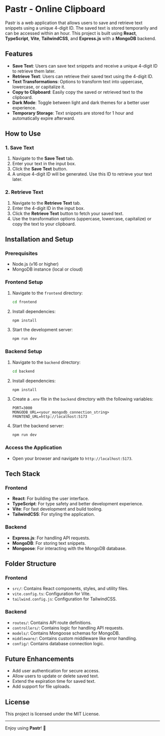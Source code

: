 # Pastr - Online Clipboard

Pastr is a web application that allows users to save and retrieve text snippets using a unique 4-digit ID. The saved text is stored temporarily and can be accessed within an hour. This project is built using **React**, **TypeScript**, **Vite**, **TailwindCSS**, and **Express.js** with a **MongoDB** backend.

## Features

- **Save Text**: Users can save text snippets and receive a unique 4-digit ID to retrieve them later.
- **Retrieve Text**: Users can retrieve their saved text using the 4-digit ID.
- **Text Transformations**: Options to transform text into uppercase, lowercase, or capitalize it.
- **Copy to Clipboard**: Easily copy the saved or retrieved text to the clipboard.
- **Dark Mode**: Toggle between light and dark themes for a better user experience.
- **Temporary Storage**: Text snippets are stored for 1 hour and automatically expire afterward.

## How to Use

### 1. Save Text
1. Navigate to the **Save Text** tab.
2. Enter your text in the input box.
3. Click the **Save Text** button.
4. A unique 4-digit ID will be generated. Use this ID to retrieve your text later.

### 2. Retrieve Text
1. Navigate to the **Retrieve Text** tab.
2. Enter the 4-digit ID in the input box.
3. Click the **Retrieve Text** button to fetch your saved text.
4. Use the transformation options (uppercase, lowercase, capitalize) or copy the text to your clipboard.

## Installation and Setup

### Prerequisites
- Node.js (v16 or higher)
- MongoDB instance (local or cloud)

### Frontend Setup
1. Navigate to the `frontend` directory:
   ```bash
   cd frontend
   ```
2. Install dependencies:
   ```bash
   npm install
   ```
3. Start the development server:
   ```bash
   npm run dev
   ```

### Backend Setup
1. Navigate to the `backend` directory:
   ```bash
   cd backend
   ```
2. Install dependencies:
   ```bash
   npm install
   ```
3. Create a `.env` file in the `backend` directory with the following variables:
   ```env
   PORT=3000
   MONGODB_URL=<your_mongodb_connection_string>
   FRONTEND_URL=http://localhost:5173
   ```
4. Start the backend server:
   ```bash
   npm run dev
   ```

### Access the Application
- Open your browser and navigate to `http://localhost:5173`.

## Tech Stack

### Frontend
- **React**: For building the user interface.
- **TypeScript**: For type safety and better development experience.
- **Vite**: For fast development and build tooling.
- **TailwindCSS**: For styling the application.

### Backend
- **Express.js**: For handling API requests.
- **MongoDB**: For storing text snippets.
- **Mongoose**: For interacting with the MongoDB database.

## Folder Structure

### Frontend
- `src/`: Contains React components, styles, and utility files.
- `vite.config.ts`: Configuration for Vite.
- `tailwind.config.js`: Configuration for TailwindCSS.

### Backend
- `routes/`: Contains API route definitions.
- `controllers/`: Contains logic for handling API requests.
- `models/`: Contains Mongoose schemas for MongoDB.
- `middleware/`: Contains custom middleware like error handling.
- `config/`: Contains database connection logic.

## Future Enhancements
- Add user authentication for secure access.
- Allow users to update or delete saved text.
- Extend the expiration time for saved text.
- Add support for file uploads.

## License
This project is licensed under the MIT License.

---

Enjoy using **Pastr**! 🎉
